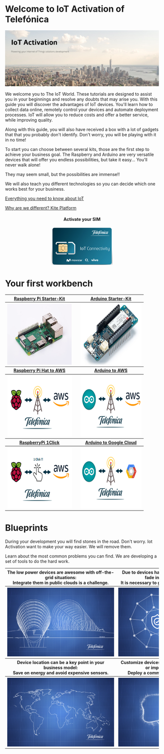 # Welcome to IoT Activation of Telefónica

![pic](pictures/miscellaneous/IOT_Activation.png)

We welcome you to The IoT World.
These tutorials are designed to assist you in your beginnings and resolve any doubts that may arise you.
With this guide you will discover the advantages of IoT devices.
You'll learn how to collect data online, remotely control your devices and automate deployment processes.
IoT will allow you to reduce costs and offer a better service, while improving quality.

Along with this guide, you will also have received a box with a lot of gadgets that that you probably don't identify. 
Don't worry, you will be playing with it in no time!

To start you can choose between several kits, those are the first step to achieve your business goal.
The Raspberry and Arduino are very versatile devices that will offer you endless possibilities, 
but take it easy... You'll never walk alone!

They may seem small, but the possibilities are immense!!

We will also teach you different technologies so you can decide which one works best for your business.

[Everything you need to know about IoT](IoT_basic.md)

[Why are we different? Kite Platform](Kite_Platform.md)

<div align="center">
    <h4>Activate your SIM</h4>
</div>
<p align="center">
    <a href="easym2m.md#activate-your-sim" align="center" border="10">
        <img src="pictures/miscellaneous/Telefonica_SIM.png"
        width="200" height="125">
    </a>
</p>

# Your first workbench

<table style="width:90%" align="center">
  <tr>
	<th>
		<a href="RaspberryPi_StarterKit.md" align="center" >
			Raspberry Pi Starter-Kit
		</a>
	</th>
	<th>
		<img src="pictures/portfolio/portfolio_white.png" width="1" height="1">
	</th>
	<th>
		<a href="Arduino_StarterKit.md" align="center">
			Arduino Starter-Kit
		</a>
	</th>
  </tr>
  <tr>
	<th>
		<a href="RaspberryPi_StarterKit.md" align="center">
			<img src="pictures/portfolio/portfolio-Raspberry-Kit.png"
			width="300" height="200">
		</a>
	</th>
	<th></th>
	<th>
		<a href="Arduino_StarterKit.md" align="center">
			<img src="pictures/portfolio/portfolio-Arduino-Kit.png"
			width="300" height="200">
		</a>
	</th>
  </tr>
  <tr></tr>
  <tr>
	<th>
		<a href="RaspberryPi_StarterKit.md" align="center">
			Raspberry Pi Hat to AWS
		</a>
	</th>
	<th></th>
	<th>
		<a href="Arduino_AWS.md" align="center">
			Arduino to AWS
		</a>
	</th>
  </tr>
  <tr>
	<th>
		<a href="RaspberryPi_HAT.md" align="center">
			<img src="pictures/portfolio/portfolio-Raspberry-AWS.png"
			width="300" height="200">
		</a>
	</th>
	<th></th>
	<th>
		<a href="Arduino_AWS.md" align="center">
			<img src="pictures/portfolio/portfolio-Arduino-AWS.png"
			width="300" height="200">
		</a>
	</th>
  </tr>
    <tr></tr>
    <tr>
	<th>
		<a href="RaspberryPi_1Click.md" align="center">
			RaspberryPi 1Click
		</a>
	</th>
	<th></th>
	<th>
		<a href="Arduino_GCP.md" align="center">
			Arduino to Google Cloud
		</a>
	</th>
  </tr>
  <tr>
	<th>
		<a href="RaspberryPi_1Click.md" align="center">
			<img src="pictures/portfolio/portfolio-Raspberry-1Click.png"
			width="300" height="200">
		</a>
	</th>
	<th></th>
	<th>
		<a href="Arduino_GCP.md" align="center">
			<img src="pictures/portfolio/portfolio-Arduino-GCP.png"
			width="300" height="200">
		</a>
	</th>
  </tr>
</table>


# Blueprints

During your development you will find stones in the road. Don't worry.
Iot Activation want to make your way easier. We will remove them.

Learn about the most common problems you can find.
We are developing a set of tools to do the hard work.


<table>
  <tr>
	<th>
		<div style='width: 350px;'>
			The low power devices are awesome with off-the-grid situations:
		</div>
		<div style='width: 350px;'>
			Integrate them in public clouds is a challenge.
		</div>
	</th>
	<th>
		<div style='width: 350px;'>
			Due to devices hardware limitations, security is fade into the background:
		</div>
		<div style='width: 350px;'>
			It is necessary to guarantee a secure end to end.
		</div>
	</th>
  </tr>
	<th>
		<a href="BP_DataBridge.md" align="center">
			<img src="pictures/portfolio/portfolio_bp_databridge.png"
			width="350" height="225">
		</a>
	</th>
	<th>
		<a href="BP_IPsec.md" align="center">
			<img src="pictures/portfolio/portfolio_bp_ipsec.png"
			width="350" height="225">
		</a>
	</th>
  </tr>
  <tr>
	<th>
		<div style='width: 350px;'>
			Device location can be a key point in your business model:
		</div>
		<div style='width: 350px;'>
			Save on energy and avoid expensive sensors.
		</div>
	</th>
	<th>
		<div style='width: 350px;'>
			Customize devices one by one can be expensive or impossible to manage:
		</div>
		<div style='width: 350px;'>
			Deploy a common layout and tailor it later.
		</div>
	</th>
  </tr>
  	<th>
		<a href="BP_Asset_Tracking.md" align="center">
			<img src="pictures/portfolio/portfolio_bp_Asset_Tracking.png"
			width="350" height="225">
		</a>
	</th>
	<th>
		<a href="BP_Bootstrapping.md" align="center">
			<img src="pictures/portfolio/portfolio_bp_bootstraping.png"
			width="350" height="225">
		</a>
	</th>
  </tr>
</table>

